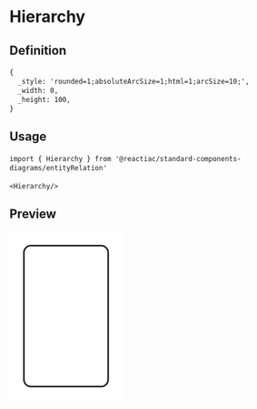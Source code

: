 # Hierarchy

## Definition

```
{
  _style: 'rounded=1;absoluteArcSize=1;html=1;arcSize=10;',
  _width: 0,
  _height: 100,
}
```

## Usage

```
import { Hierarchy } from '@reactiac/standard-components-diagrams/entityRelation'

<Hierarchy/>
```

## Preview

<img src="./hierarchy.png" width="200"/>
